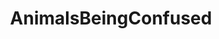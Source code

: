 ---
title: AnimalsBeingConfused
crosslinks:
- reallifedoodles
- gifs
- ShittyLifeProTips
- therewasanattempt
- monkeys
- StartledCats
- fatsquirrelhate
---